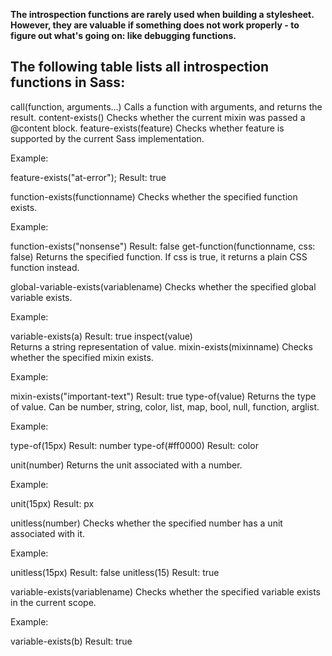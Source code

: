 **The introspection functions are rarely used when building a stylesheet. However, they are valuable if something does not work properly - to figure out what's going on: like debugging functions.**

## The following table lists all introspection functions in Sass:


call(function, arguments...)	Calls a function with arguments, and returns the result.
content-exists()	Checks whether the current mixin was passed a @content block.
feature-exists(feature)	Checks whether feature is supported by the current Sass implementation.

Example:

feature-exists("at-error");
Result: true

function-exists(functionname)	Checks whether the specified function exists.

Example:

function-exists("nonsense")
Result: false
get-function(functionname, css: false)	Returns the specified function. If css is true, it returns a plain CSS function instead.

global-variable-exists(variablename)	Checks whether the specified global variable exists.

Example:

variable-exists(a)
Result: true
inspect(value)	
Returns a string representation of value.
mixin-exists(mixinname)	Checks whether the specified mixin exists.

Example:


mixin-exists("important-text")
Result: true
type-of(value)	Returns the type of value. Can be number, string, color, list, map, bool, null, function, arglist.

Example:

type-of(15px)
Result: number
type-of(#ff0000)
Result: color

unit(number)	Returns the unit associated with a number.

Example:

unit(15px)
Result: px

unitless(number)	Checks whether the specified number has a unit associated with it.

Example:

unitless(15px)
Result: false
unitless(15)
Result: true

variable-exists(variablename)	Checks whether the specified variable exists in the current scope.

Example:

variable-exists(b)
Result: true